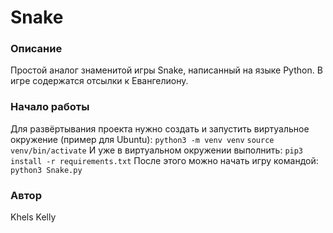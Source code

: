 # Snake
### Описание
Простой аналог знаменитой игры Snake, написанный на языке Python. В игре содержатся отсылки к Евангелиону.
### Начало работы
Для развёртывания проекта нужно создать и запустить виртуальное окружение (пример для Ubuntu):
```python3 -m venv venv```
```source venv/bin/activate```
И уже в виртуальном окружении выполнить:
```pip3 install -r requirements.txt```
После этого можно начать игру командой:
```python3 Snake.py```
### Автор
Khels Kelly
